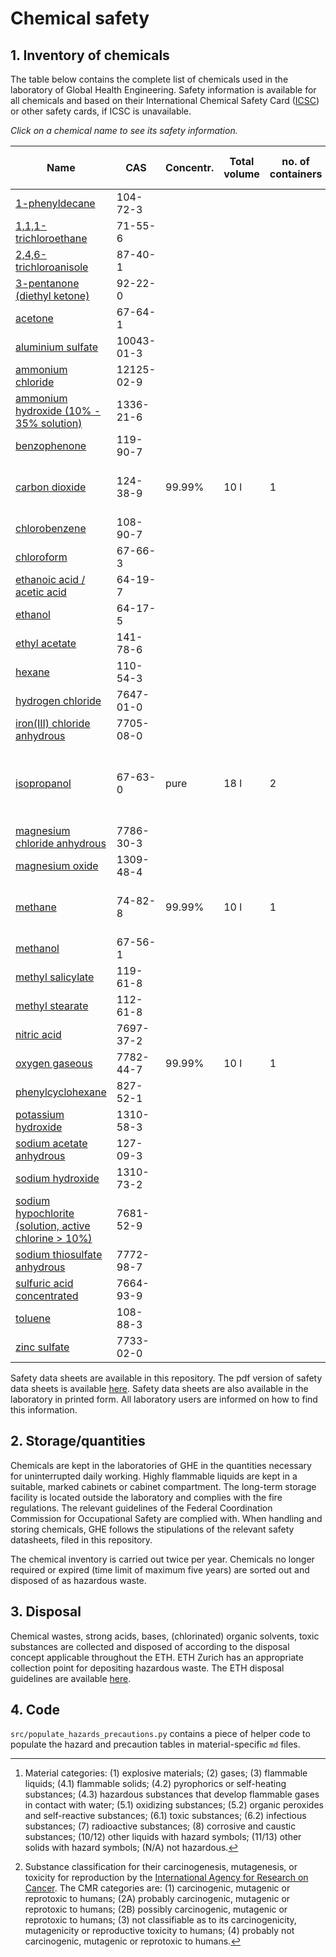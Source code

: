 # Chemical safety

## 1. Inventory of chemicals

The table below contains the complete list of chemicals used in the laboratory of Global Health Engineering. Safety information is available for all chemicals and based on their International Chemical Safety Card ([ICSC](https://www.inchem.org/pages/icsc.html)) or other safety cards, if ICSC is unavailable.

*Click on a chemical name to see its safety information.*

| Name                                                                                                | CAS        | Concentr. | Total volume | no. of containers | Storage temperature | Storage location        | Material category[^1] | CMR[^2] | Narcotic / explosive |
| --------------------------------------------------------------------------------------------------- | ---------- | --------- | ------------ | ----------------- | ------------------- | ----------------------- | --------------------- | ------- | -------------------- |
| [1-phenyldecane](chemicals/1-PHENYLDECANE_104-72-3.md)                                              | 104-72-3   |           |              |                   |                     |                         |                       |         |                      |
| [1,1,1-trichloroethane](chemicals/1,1,1-TRICHLOROETHANE_71-55-6.md)                                 | 71-55-6    |           |              |                   |                     |                         |                       |         |                      |
| [2,4,6-trichloroanisole](chemicals/2,4,6-TRICHLOROANISOLE_87-40-1.md)                               | 87-40-1    |           |              |                   |                     |                         |                       |         |                      |
| [3-pentanone (diethyl ketone)](chemicals/3-PENTANONE_96-22-0.md)                                    | 92-22-0    |           |              |                   |                     |                         |                       |         |                      |
| [acetone](chemicals/ACETONE_67-64-1.md)                                                             | 67-64-1    |           |              |                   |                     |                         |                       |         |                      |
| [aluminium sulfate](chemicals/ALUMINIUM_SULFATE_10043-01-3.md)                                      | 10043-01-3 |           |              |                   |                     |                         |                       |         |                      |
| [ammonium chloride](chemicals/AMMONIUM_CHLORIDE_12125-02-9.md)                                      | 12125-02-9 |           |              |                   |                     |                         |                       |         |                      |
| [ammonium hydroxide (10% - 35% solution)](chemicals/AMMONIUM_HYDROXIDE_0.1-0.35_1336-21-6.md)       | 1336-21-6  |           |              |                   |                     |                         |                       |         |                      |
| [benzophenone](chemicals/BENZOPHENONE_119-61-9.md)                                                  | 119-90-7   |           |              |                   |                     |                         |                       |         |                      |
| [carbon dioxide](chemicals/CARBON_DIOXIDE_124-38-9.md)                                              | 124-38-9   | 99.99%    | 10 l         | 1                 | 22 °C               | CLA J26, gas cabinet    | 2                     | -       | no                   |
| [chlorobenzene](chemicals/CHLOROBENZENE_108-90-7.md)                                                | 108-90-7   |           |              |                   |                     |                         |                       |         |                      |
| [chloroform](chemicals/CHLOROFORM_67-66-3.md)                                                       | 67-66-3    |           |              |                   |                     |                         |                       |         |                      |
| [ethanoic acid / acetic acid](chemicals/ETHANOIC_ACID_64-19-7.md)                                   | 64-19-7    |           |              |                   |                     |                         |                       |         |                      |
| [ethanol](chemicals/ETHANOL_64-17-5.md)                                                             | 64-17-5    |           |              |                   |                     |                         |                       |         |                      |
| [ethyl acetate](chemicals/ETHYL_ACETATE_141-78-6.md)                                                | 141-78-6   |           |              |                   |                     |                         |                       |         |                      |
| [hexane](chemicals/HEXANE_110-54-3.md)                                                              | 110-54-3   |           |              |                   |                     |                         |                       |         |                      |
| [hydrogen chloride](chemicals/HYDROGEN_CHLORIDE_7647-01-0.md)                                       | 7647-01-0  |           |              |                   |                     |                         |                       |         |                      |
| [iron(III) chloride anhydrous](chemicals/IRON_III_CHLORIDE_ANHYDROUS_7705-08-0.md)                  | 7705-08-0  |           |              |                   |                     |                         |                       |         |                      |
| [isopropanol](chemicals/ISOPROPANOL_67-63-0.md)                                                     | 67-63-0    | pure      | 18 l         | 2                 | 22 °C               | CLA J26, CLA B2.1 (fume hood) | 1, 3            | 3       | **yes**              |
| [magnesium chloride anhydrous](chemicals/MAGNESIUM_CHLORIDE_ANHYDROUS_7786-30-3.md)                 | 7786-30-3  |           |              |                   |                     |                         |                       |         |                      |
| [magnesium oxide](chemicals/MAGNESIUM_OXIDE_1309-48-4.md)                                           | 1309-48-4  |           |              |                   |                     |                         |                       |         |                      |
| [methane](chemicals/METHANE_74-82-8.md)                                                             | 74-82-8    | 99.99%    | 10 l         | 1                 | 22 °C               | CLA J26, gas cabinet    | 1, 2                  | -       | **yes**              |
| [methanol](chemicals/METHANOL_67-56-1.md)                                                           | 67-56-1    |           |              |                   |                     |                         |                       |         |                      |
| [methyl salicylate](chemicals/METHYL_SALICYLATE_119-36-8.md)                                        | 119-61-8   |           |              |                   |                     |                         |                       |         |                      |
| [methyl stearate](chemicals/METHYL_STEARATE_112-61-8.md)                                            | 112-61-8   |           |              |                   |                     |                         |                       |         |                      |
| [nitric acid](chemicals/NITRIC_ACID_7697-37-2.md)                                                   | 7697-37-2  |           |              |                   |                     |                         |                       |         |                      |
| [oxygen gaseous](chemicals/OXYGEN_GAS_7782-44-7.md)                                                 | 7782-44-7  | 99.99%    | 10 l         | 1                 | 22 °C               | CLA J26                 | 2, 5.1                | -       | no                   |
| [phenylcyclohexane](chemicals/PHENYLCYCLOHEXANE_827-52-1.md)                                        | 827-52-1   |           |              |                   |                     |                         |                       |         |                      |
| [potassium hydroxide](chemicals/POTASSIUM_HYDROXIDE_1310-58-3.md)                                   | 1310-58-3  |           |              |                   |                     |                         |                       |         |                      |
| [sodium acetate anhydrous](chemicals/SODIUM_ACETATE_ANHYDROUS_127-09-3.md)                          | 127-09-3   |           |              |                   |                     |                         |                       |         |                      |
| [sodium hydroxide](chemicals/SODIUM_HYDROXIDE_1310-73-2.md)                                         | 1310-73-2  |           |              |                   |                     |                         |                       |         |                      |
| [sodium hypochlorite (solution, active chlorine > 10%)](chemicals/SODIUM_HYPOCHLORITE_7681-52-9.md) | 7681-52-9  |           |              |                   |                     |                         |                       |         |                      |
| [sodium thiosulfate anhydrous](chemicals/SODIUM_THIOSULFATE_ANHYDROUS_7772-98-7.md)                 | 7772-98-7  |           |              |                   |                     |                         |                       |         |                      |
| [sulfuric acid concentrated](chemicals/SULFURIC_ACID_CONCENTRATED_7664-93-9.md)                     | 7664-93-9  |           |              |                   |                     |                         |                       |         |                      |
| [toluene](chemicals/TOLUENE_108-88-3.md)                                                            | 108-88-3   |           |              |                   |                     |                         |                       |         |                      |
| [zinc sulfate](chemicals/ZINC_SULFATE_7733-02-0.md)                                                 | 7733-02-0  |           |              |                   |                     |                         |                       |         |                      |

Safety data sheets are available in this repository. The pdf version of safety data sheets is available [here](https://drive.google.com/drive/folders/1bJF0D2jVyDl7N-xR_PSAPsDRH4nG7PFN?usp=sharing). Safety data sheets are also available in the laboratory in printed form. All laboratory users are informed on how to find this information.

## 2. Storage/quantities

Chemicals are kept in the laboratories of GHE in the quantities necessary for uninterrupted daily working. Highly flammable liquids are kept in a suitable, marked cabinets or cabinet compartment. The long-term storage facility is located outside the laboratory and complies with the fire regulations. The relevant guidelines of the Federal Coordination Commission for Occupational Safety are complied with. When handling and storing chemicals, GHE follows the stipulations of the relevant safety datasheets, filed in this repository.

The chemical inventory is carried out twice per year. Chemicals no longer required or expired (time limit of maximum five years) are sorted out and disposed of as hazardous waste.

## 3. Disposal

Chemical wastes, strong acids, bases, (chlorinated) organic solvents, toxic substances are collected and disposed of according to the disposal concept applicable throughout the ETH. ETH Zurich has an appropriate collection point for depositing hazardous waste. The ETH disposal guidelines are available [here](https://ethz.ch/content/dam/ethz/associates/services/Service/sicherheit-gesundheit-umwelt/files/sonderabfall_neu/en/Richtlinie_Entsorgung_EN.pdf).

## 4. Code

`src/populate_hazards_precautions.py` contains a piece of helper code to populate the hazard and precaution tables in material-specific `md` files.

[^1]: Material categories: (1) explosive materials; (2) gases; (3) flammable liquids; (4.1) flammable solids; (4.2) pyrophorics or self-heating substances; (4.3) hazardous substances that develop flammable gases in contact with water; (5.1) oxidizing substances; (5.2) organic peroxides and self-reactive substances; (6.1) toxic substances; (6.2) infectious substances; (7) radioactive substances; (8) corrosive and caustic substances; (10/12) other liquids with hazard symbols; (11/13) other solids with hazard symbols; (N/A) not hazardous.
[^2]: Substance classification for their carcinogenesis, mutagenesis, or toxicity for reproduction by the [International Agency for Research on Cancer](https://monographs.iarc.who.int/list-of-classifications/). The CMR categories are: (1) carcinogenic, mutagenic or reprotoxic to humans; (2A) probably carcinogenic, mutagenic or reprotoxic to humans; (2B) possibly carcinogenic, mutagenic or reprotoxic to humans; (3) not classifiable as to its carcinogenicity, mutagenicity or reproductive toxicity to humans; (4) probably not carcinogenic, mutagenic or reprotoxic to humans.

